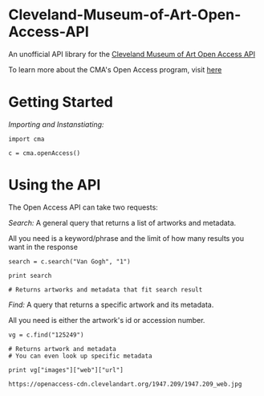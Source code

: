 # Cleveland-Museum-of-Art-Open-Access-API
An unofficial API library for the [Cleveland Museum of Art Open Access API](http://openaccess-api.clevelandart.org/)

To learn more about the CMA's Open Access program, visit [here](http://www.clevelandart.org/about/press/media-kit/cleveland-museum-art-advances-open-access-movement)

# **Getting Started**

_Importing and Instanstiating:_

```
import cma

c = cma.openAccess()

```

# **Using the API**

The Open Access API can take two requests: 

_Search:_ 
A general query that returns a list of artworks and metadata.

All you need is a keyword/phrase and the limit of how many results you want in the response

```
search = c.search("Van Gogh", "1")

print search

# Returns artworks and metadata that fit search result
```

_Find:_
A query that returns a specific artwork and its metadata.

All you need is either the artwork's id or accession number. 

```
vg = c.find("125249")

# Returns artwork and metadata
# You can even look up specific metadata

print vg["images"]["web"]["url"]

https://openaccess-cdn.clevelandart.org/1947.209/1947.209_web.jpg
```

